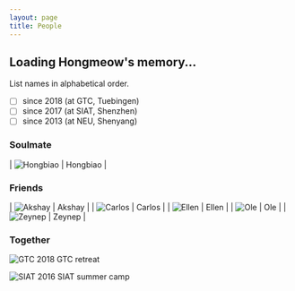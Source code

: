 ```yaml
---
layout: page
title: People
---
```


## Loading Hongmeow's memory...

List names in alphabetical order.
- [ ] since 2018 (at GTC, Tuebingen)
- [ ] since 2017 (at SIAT, Shenzhen)
- [ ] since 2013 (at NEU, Shenyang)

### Soulmate

| ![Hongbiao](/media/pictures/Hongbiao_avater.jpg) | Hongbiao |

### Friends 

| ![Akshay](/media/pictures/Akshay_avatar.jpg) | Akshay |
| ![Carlos](/media/pictures/Carlos_avatar.jpg) | Carlos |
| ![Ellen](/media/pictures/Ellen_avatar.jpg)   | Ellen  |
| ![Ole](/media/pictures/Ole_avatar.jpg)       | Ole    |
| ![Zeynep](/media/pictures/Zeynep_avatar.jpg) | Zeynep |


### Together

![GTC](/media/pictures/2018-GTC-retreat.jpg)
2018 GTC retreat

![SIAT](/media/pictures/2016-SIAT-summercamp.jpg)
2016 SIAT summer camp